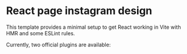 # React page instagram design 

This template provides a minimal setup to get React working in Vite with HMR and some ESLint rules.

Currently, two official plugins are available:

